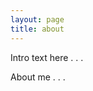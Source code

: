```yaml
---
layout: page
title: about
---
```


<p class="message">
  Intro text here . . . 
</p>

About me . . . 
